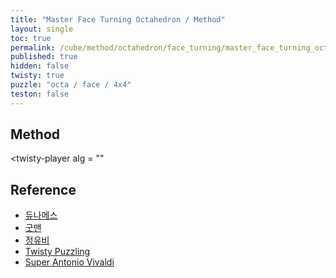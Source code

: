 ```yaml
---
title: "Master Face Turning Octahedron / Method"
layout: single
toc: true
permalink: /cube/method/octahedron/face_turning/master_face_turning_octahedron/method
published: true
hidden: false
twisty: true
puzzle: "octa / face / 4x4"
teston: false
---
```

<span
  id     = "cube"
  puzzle = "{{page.puzzle}}"
  teston = "{{page.teston}}"
  experimental-stickering   = "full"
  experimental-setup-alg    = ""
  experimental-setup-anchor = "end" >
</span>

<head>
  <base target="_blank">
</head>



## Method

<twisty-player
  alg = ""
></twisty-player>



## Reference

- [듀나메스](https://youtu.be/BqZJcTec904)
- [굿맨](https://youtu.be/7HLGrcSPpZE)
- [정유비](https://youtu.be/Cd3ZGz7_qVU)
- [Twisty Puzzling](https://youtu.be/KfVhBdhvzTs)
- [Super Antonio Vivaldi](https://youtu.be/3GJkySk5zeQ)